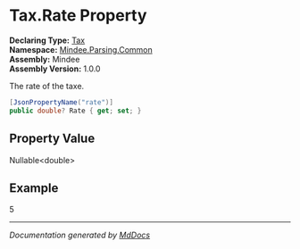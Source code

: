 ﻿<!--  
  <auto-generated>   
    The contents of this file were generated by a tool.  
    Changes to this file may be list if the file is regenerated  
  </auto-generated>   
-->

# Tax.Rate Property

**Declaring Type:** [Tax](../index.md)  
**Namespace:** [Mindee.Parsing.Common](../../index.md)  
**Assembly:** Mindee  
**Assembly Version:** 1.0.0

The rate of the taxe.

```csharp
[JsonPropertyName("rate")]
public double? Rate { get; set; }
```

## Property Value

Nullable\<double\>

## Example

5

___

*Documentation generated by [MdDocs](https://github.com/ap0llo/mddocs)*
